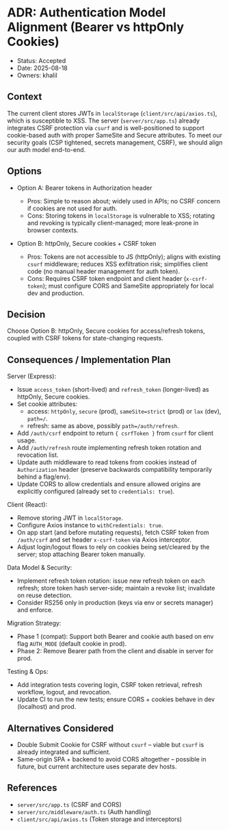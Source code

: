 # ADR: Authentication Model Alignment (Bearer vs httpOnly Cookies)

- Status: Accepted
- Date: 2025-08-18
- Owners: khalil

## Context

The current client stores JWTs in `localStorage` (`client/src/api/axios.ts`), which is susceptible to XSS. The server (`server/src/app.ts`) already integrates CSRF protection via `csurf` and is well-positioned to support cookie-based auth with proper SameSite and Secure attributes. To meet our security goals (CSP tightened, secrets management, CSRF), we should align our auth model end-to-end.

## Options

- Option A: Bearer tokens in Authorization header
  - Pros: Simple to reason about; widely used in APIs; no CSRF concern if cookies are not used for auth.
  - Cons: Storing tokens in `localStorage` is vulnerable to XSS; rotating and revoking is typically client-managed; more leak-prone in browser contexts.

- Option B: httpOnly, Secure cookies + CSRF token
  - Pros: Tokens are not accessible to JS (httpOnly); aligns with existing `csurf` middleware; reduces XSS exfiltration risk; simplifies client code (no manual header management for auth token).
  - Cons: Requires CSRF token endpoint and client header (`x-csrf-token`); must configure CORS and SameSite appropriately for local dev and production.

## Decision

Choose Option B: httpOnly, Secure cookies for access/refresh tokens, coupled with CSRF tokens for state-changing requests.

## Consequences / Implementation Plan

Server (Express):
- Issue `access_token` (short-lived) and `refresh_token` (longer-lived) as httpOnly, Secure cookies.
- Set cookie attributes:
  - access: `httpOnly`, `secure` (prod), `sameSite=strict` (prod) or `lax` (dev), `path=/`.
  - refresh: same as above, possibly `path=/auth/refresh`.
- Add `/auth/csrf` endpoint to return `{ csrfToken }` from `csurf` for client usage.
- Add `/auth/refresh` route implementing refresh token rotation and revocation list.
- Update auth middleware to read tokens from cookies instead of `Authorization` header (preserve backwards compatibility temporarily behind a flag/env).
- Update CORS to allow credentials and ensure allowed origins are explicitly configured (already set to `credentials: true`).

Client (React):
- Remove storing JWT in `localStorage`.
- Configure Axios instance to `withCredentials: true`.
- On app start (and before mutating requests), fetch CSRF token from `/auth/csrf` and set header `x-csrf-token` via Axios interceptor.
- Adjust login/logout flows to rely on cookies being set/cleared by the server; stop attaching Bearer token manually.

Data Model & Security:
- Implement refresh token rotation: issue new refresh token on each refresh; store token hash server-side; maintain a revoke list; invalidate on reuse detection.
- Consider RS256 only in production (keys via env or secrets manager) and enforce.

Migration Strategy:
- Phase 1 (compat): Support both Bearer and cookie auth based on env flag `AUTH_MODE` (default cookie in prod).
- Phase 2: Remove Bearer path from the client and disable in server for prod.

Testing & Ops:
- Add integration tests covering login, CSRF token retrieval, refresh workflow, logout, and revocation.
- Update CI to run the new tests; ensure CORS + cookies behave in dev (localhost) and prod.

## Alternatives Considered
- Double Submit Cookie for CSRF without `csurf` – viable but `csurf` is already integrated and sufficient.
- Same-origin SPA + backend to avoid CORS altogether – possible in future, but current architecture uses separate dev hosts.

## References
- `server/src/app.ts` (CSRF and CORS)
- `server/src/middleware/auth.ts` (Auth handling)
- `client/src/api/axios.ts` (Token storage and interceptors)
